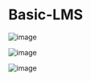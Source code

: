 # Basic-LMS

![image](https://user-images.githubusercontent.com/69391607/162811254-dc1c576b-37f3-4044-85d4-a9ec214cfc07.png)

![image](https://user-images.githubusercontent.com/69391607/162811879-19bf072c-5817-43ff-8ff1-a61da11dbfbe.png)

![image](https://user-images.githubusercontent.com/69391607/162812011-8e00c98b-4839-483a-892a-be0db19ba152.png)
